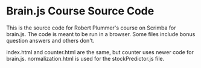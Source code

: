 # Brain.js Course Source Code

This is the source code for Robert Plummer's course on Scrimba for brain.js. The code is meant to be run in a browser.
Some files include bonus question answers and others don't.

index.html and counter.html are the same, but counter uses newer code for brain.js.
normalization.html is used for the stockPredictor.js file.
